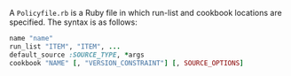 A `Policyfile.rb` is a Ruby file in which run-list and cookbook
locations are specified. The syntax is as follows:

```ruby
name "name"
run_list "ITEM", "ITEM", ...
default_source :SOURCE_TYPE, *args
cookbook "NAME" [, "VERSION_CONSTRAINT"] [, SOURCE_OPTIONS]
```
